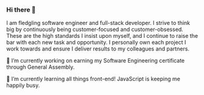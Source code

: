 ### Hi there 👋

I am fledgling software engineer and full-stack developer. I strive to think big by continuously being customer-focused and customer-obsessed. These are the high standards I insist upon myself, and I continue to raise the bar with each new task and opportunity. I personally own each project I work towards and ensure I deliver results to my colleagues and partners.

🔭 I’m currently working on earning my Software Engineering certificate through General Assembly.

🌱 I’m currently learning all things front-end! JavaScript is keeping me happily busy.

<!--
**jasonaul/jasonaul** is a ✨ _special_ ✨ repository because its `README.md` (this file) appears on your GitHub profile.

Here are some ideas to get you started:

- 🔭 I’m currently working on ...
- 🌱 I’m currently learning ...
- 👯 I’m looking to collaborate on ...
- 🤔 I’m looking for help with ...
- 💬 Ask me about ...
- 📫 How to reach me: ...
- 😄 Pronouns: ...
- ⚡ Fun fact: ...
-->
